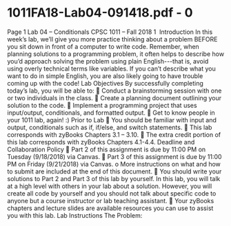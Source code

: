 # 1011FA18-Lab04-091418.pdf - 0

Page 1
Lab 04 – Conditionals
CPSC 1011 – Fall 2018
1 
Introduction 
In this week’s lab, we’ll give you more practice thinking about a problem BEFORE you sit down in front of a 
computer to write code. Remember, when planning solutions to a programming problem, it often helps to 
describe how you’d approach solving the problem using plain English---that is, avoid using overly technical terms 
like variables. If you can’t describe what you want to do in simple English, you are also likely going to have 
trouble coming up with the code! 
Lab Objectives 
By successfully completing today’s lab, you will be able to: 
 Conduct a brainstorming session with one or two individuals in the class.
 Create a planning document outlining your solution to the code.
 Implement a programming project that uses input/output, conditionals, and formatted output.
 Get to know people in your 1011 lab, again! :)
Prior to Lab 
 You should be familiar with input and output, conditionals such as if, if/else, and switch statements.
 This lab corresponds with zyBooks Chapters 3.1 – 3.10.
 The extra credit portion of this lab corresponds with zyBooks Chapters 4.1-4.4.
Deadline and Collaboration Policy 
 Part 2 of this assignment is due by 11:00 PM on Tuesday (9/18/2018) via Canvas.
 Part 3 of this assignment is due by 11:00 PM on Friday (9/21/2018) via Canvas.
o More instructions on what and how to submit are included at the end of this document.
 You should write your solutions to Part 2 and Part 3 of this lab by yourself. In this lab, you will talk at a
high level with others in your lab about a solution. However, you will create all code by yourself and you
should not talk about specific code to anyone but a course instructor or lab teaching assistant.
 Your zyBooks chapters and lecture slides are available resources you can use to assist you with this lab.
Lab Instructions 
The Problem:
